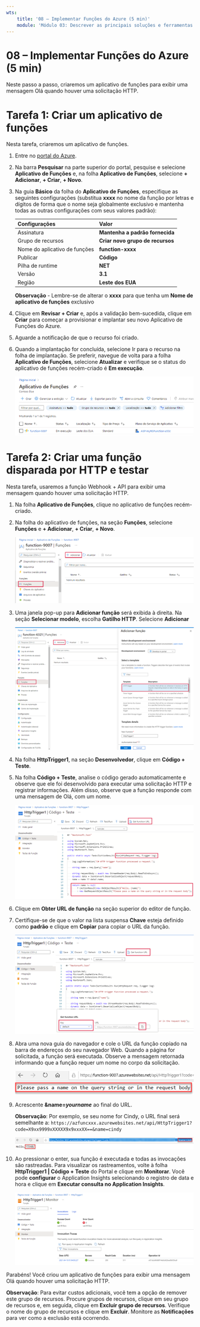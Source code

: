 ```yaml
---
wts:
    title: '08 – Implementar Funções do Azure (5 min)'
    module: 'Módulo 03: Descrever as principais soluções e ferramentas de gerenciamento'
---
```

# 08 – Implementar Funções do Azure (5 min)

Neste passo a passo, criaremos um aplicativo de funções para exibir uma mensagem Olá quando houver uma solicitação HTTP. 

# Tarefa 1: Criar um aplicativo de funções 

Nesta tarefa, criaremos um aplicativo de funções.

1. Entre no [portal do Azure](https://portal.azure.com).

2. Na barra **Pesquisar** na parte superior do portal, pesquise e selecione **Aplicativo de Funções** e, na folha **Aplicativo de Funções**, selecione **+ Adicionar**, **+ Criar**, **+ Novo**.

3. Na guia **Básico** da folha do **Aplicativo de Funções**, especifique as seguintes configurações (substitua **xxxx** no nome da função por letras e dígitos de forma que o nome seja globalmente exclusivo e mantenha todas as outras configurações com seus valores padrão): 

    | Configurações | Valor |
    | -- | --|
    | Assinatura | **Mantenha a padrão fornecida** |
    | Grupo de recursos | **Criar novo grupo de recursos** |
    | Nome do aplicativo de funções | **function-xxxx** |
    | Publicar | **Código** |
    | Pilha de runtime | **NET** |
    | Versão | **3.1** |
    | Região | **Leste dos EUA** |

    **Observação** - Lembre-se de alterar o **xxxx** para que tenha um **Nome de aplicativo de funções** exclusivo

4. Clique em **Revisar + Criar** e, após a validação bem-sucedida, clique em **Criar** para começar a provisionar e implantar seu novo Aplicativo de Funções do Azure.

5. Aguarde a notificação de que o recurso foi criado.

6. Quando a implantação for concluída, selecione Ir para o recurso na folha de implantação. Se preferir, navegue de volta para a folha **Aplicativo de Funções**, selecione **Atualizar** e verifique se o status do aplicativo de funções recém-criado é **Em execução**. 

    ![Captura de tela da página Aplicativo de Funções com o novo aplicativo de Funções.](../images/0701.png)

# Tarefa 2: Criar uma função disparada por HTTP e testar

Nesta tarefa, usaremos a função Webhook + API para exibir uma mensagem quando houver uma solicitação HTTP. 

1. Na folha **Aplicativo de Funções**, clique no aplicativo de funções recém-criado. 

2. Na folha do aplicativo de funções, na seção **Funções**, selecione **Funções** e **+ Adicionar**, **+ Criar**, **+ Novo**.

    ![Captura de tela da etapa de escolha de um ambiente de desenvolvimento nas funções do Azure para o painel de introdução dot net dentro do portal do Azure. Os elementos de exibição para a criação de uma nova função no portal são destacados. Os elementos destacados são: expandir o aplicativo de funções, adicionar nova função, no portal e o botão continuar.](../images/0702.png)

3. Uma janela pop-up para **Adicionar função** será exibida à direita. Na seção **Selecionar modelo**, escolha **Gatilho HTTP**. Selecione **Adicionar** 

    ![Captura de tela da etapa de criar uma função nas funções do Azure para o painel de introdução dot net dentro do portal do Azure. O cartão do gatilho HTTP está destacado para ilustrar os elementos de exibição usados para adicionar um novo webhook a uma função do Azure.](../images/0702a.png)

4. Na folha **HttpTrigger1**, na seção **Desenvolvedor**, clique em **Código + Teste**. 

5. Na folha **Código + Teste**, analise o código gerado automaticamente e observe que ele foi desenvolvido para executar uma solicitação HTTP e registrar informações. Além disso, observe que a função responde com uma mensagem de Olá, com um nome. 

    ![Captura de tela do código da função. A mensagem Olá aparece destacada.](../images/0704.png)

6. Clique em **Obter URL de função** na seção superior do editor de função. 

7. Certifique-se de que o valor na lista suspensa **Chave** esteja definido como **padrão** e clique em **Copiar** para copiar o URL da função. 

    ![Captura de tela do painel obter URL de função dentro do editor de funções no portal do Azure. Os elementos de exibição – o botão Obter URL de função; o menu suspenso Definir chave e o botão Copiar URL – são destacados para indicar como obter e copiar o URL de função do editor de função.](../images/0705.png)

8. Abra uma nova guia do navegador e cole o URL da função copiado na barra de endereços do seu navegador Web. Quando a página for solicitada, a função será executada. Observe a mensagem retornada informando que a função requer um nome no corpo da solicitação.

    ![Captura de tela da mensagem Forneça um nome.](../images/0706.png)

9. Acrescente **&name=*yourname*** ao final do URL.

    **Observação**: Por exemplo, se seu nome for Cindy, o URL final será semelhante a: `https://azfuncxxx.azurewebsites.net/api/HttpTrigger1?code=X9xx9999xXXXXX9x9xxxXX==&name=cindy`

    ![Captura de tela de um URL de função destacado e um nome de usuário de amostra anexado na barra de endereços de um navegador Web. A mensagem Olá e o nome de usuário também são destacados para ilustrar a saída da função na janela principal do navegador.](../images/0707.png)

10. Ao pressionar o enter, sua função é executada e todas as invocações são rastreadas. Para visualizar os rastreamentos, volte à folha **HttpTrigger1 \| Código + Teste** do Portal e clique em **Monitorar**. Você pode **configurar** o Application Insights selecionando o registro de data e hora e clique em **Executar consulta no Application Insights**.

    ![Captura de tela de um log de informações de rastreamento resultante da execução da função dentro do editor de funções no portal do Azure.](../images/0709.png) 

Parabéns! Você criou um aplicativo de funções para exibir uma mensagem Olá quando houver uma solicitação HTTP. 

**Observação**: Para evitar custos adicionais, você tem a opção de remover este grupo de recursos. Procure grupos de recursos, clique em seu grupo de recursos e, em seguida, clique em **Excluir grupo de recursos**. Verifique o nome do grupo de recursos e clique em **Excluir**. Monitore as **Notificações** para ver como a exclusão está ocorrendo.
